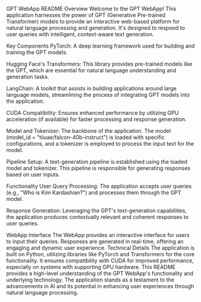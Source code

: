 GPT WebApp README
Overview
Welcome to the GPT WebApp! This application harnesses the power of GPT (Generative Pre-trained Transformer) models to provide an interactive web-based platform for natural language processing and generation. It's designed to respond to user queries with intelligent, context-aware text generation.

Key Components
PyTorch: A deep learning framework used for building and training the GPT models.

Hugging Face's Transformers: This library provides pre-trained models like the GPT, which are essential for natural language understanding and generation tasks.

LangChain: A toolkit that assists in building applications around large language models, streamlining the process of integrating GPT models into the application.

CUDA Compatibility: Ensures enhanced performance by utilizing GPU acceleration (if available) for faster processing and response generation.

Model and Tokenizer: The backbone of the application. The model (model_id = "tiiuae/falcon-40b-instruct") is loaded with specific configurations, and a tokenizer is employed to process the input text for the model.

Pipeline Setup: A text-generation pipeline is established using the loaded model and tokenizer. This pipeline is responsible for generating responses based on user inputs.

Functionality
User Query Processing: The application accepts user queries (e.g., "Who is Kim Kardashian?") and processes them through the GPT model.

Response Generation: Leveraging the GPT's text-generation capabilities, the application produces contextually relevant and coherent responses to user queries.

WebApp Interface
The WebApp provides an interactive interface for users to input their queries.
Responses are generated in real-time, offering an engaging and dynamic user experience.
Technical Details
The application is built on Python, utilizing libraries like PyTorch and Transformers for the core functionality.
It ensures compatibility with CUDA for improved performance, especially on systems with supporting GPU hardware.
This README provides a high-level understanding of the GPT WebApp's functionality and underlying technology. The application stands as a testament to the advancements in AI and its potential in enhancing user experiences through natural language processing.





